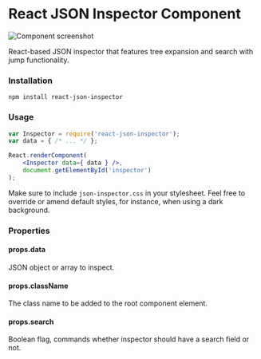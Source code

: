 # React JSON Inspector Component

![Component screenshot](http://i.imgur.com/8619dv9.png)

React-based JSON inspector that features tree expansion and search with jump
functionality.

### Installation

    npm install react-json-inspector

### Usage

```jsx
var Inspector = require('react-json-inspector');
var data = { /* ... */ };

React.renderComponent(
    <Inspector data={ data } />,
    document.getElementById('inspector')
);
```

Make sure to include `json-inspector.css` in your stylesheet. Feel free to
override or amend default styles, for instance, when using a dark background.

### Properties

#### props.data

JSON object or array to inspect.

#### props.className

The class name to be added to the root component element.

#### props.search

Boolean flag, commands whether inspector should have a search field or not.
